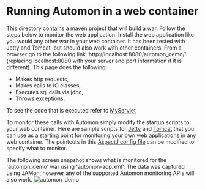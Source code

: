 # Running Automon in a web container
This directory contains a maven project that will build a war. Follow the steps below to monitor the web application.
Install the web application like you would any other war in your web container.
It has been tested with Jetty and Tomcat, but should also work with other containers.  From a browser go to the following link
 'http://localhost:8080/automon_demo/' (replacing localhost:8080 with your server and port information if it is different).  This page
 does the following:

* Makes http requests,
* Makes calls to IO classes,
* Executes sql calls via jdbc,
* Throws exceptions.

To see the code that is executed refer to [MyServlet](https://github.com/stevensouza/automon/blob/master/webapp_unwoven/src/main/java/com/stevesouza/webapp/MyServlet.java)

To monitor these calls with Automon simply modify the startup scripts to your web container.  Here are sample scripts for
[Jetty](https://github.com/stevensouza/automon/blob/master/examples/jettystart_ltw.sh) and [Tomcat](https://github.com/stevensouza/automon/blob/master/examples/tomcat8start_ltw.sh)
that you can use as a starting point for monitoring your own web applications in any web container. The pointcuts in this
 [AspectJ config file](https://github.com/stevensouza/automon/blob/master/examples/config/automon-aop.xml) can be modified to specify
 what to monitor.

The following screen snapshot shows what is monitored for the 'automon_demo' war using 'automon-aop.xml'. The data was captured
using JAMon, however any of the supported Automon monitoring APIs will also work.
![automon_demo](https://github.com/stevensouza/automon/blob/master/docs/automon_demo.png)
